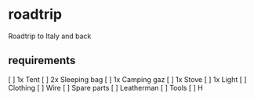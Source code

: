 # roadtrip

Roadtrip to Italy and back


## requirements

[ ] 1x Tent
[ ] 2x Sleeping bag
[ ] 1x Camping gaz
[ ] 1x Stove
[ ] 1x Light
[ ] Clothing
[ ] Wire
[ ] Spare parts
[ ] Leatherman
[ ] Tools
[ ] H
